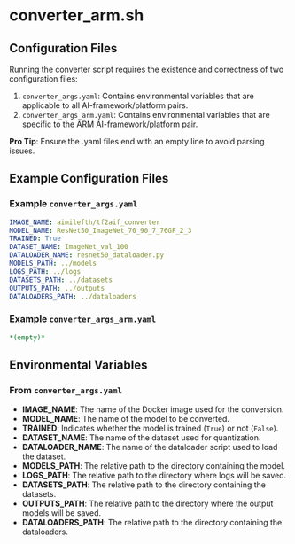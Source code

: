 # converter_arm.sh

## Configuration Files

Running the converter script requires the existence and correctness of two configuration files:
1. `converter_args.yaml`: Contains environmental variables that are applicable to all AI-framework/platform pairs.
2. `converter_args_arm.yaml`: Contains environmental variables that are specific to the ARM AI-framework/platform pair.

**Pro Tip**: Ensure the .yaml files end with an empty line to avoid parsing issues.

## Example Configuration Files

### Example `converter_args.yaml`

```yaml
IMAGE_NAME: aimilefth/tf2aif_converter
MODEL_NAME: ResNet50_ImageNet_70_90_7_76GF_2_3
TRAINED: True
DATASET_NAME: ImageNet_val_100
DATALOADER_NAME: resnet50_dataloader.py
MODELS_PATH: ../models
LOGS_PATH: ../logs
DATASETS_PATH: ../datasets
OUTPUTS_PATH: ../outputs
DATALOADERS_PATH: ../dataloaders

```

### Example `converter_args_arm.yaml`

```yaml
*(empty)*

```

## Environmental Variables

### From `converter_args.yaml`

- **IMAGE_NAME**: The name of the Docker image used for the conversion.
- **MODEL_NAME**: The name of the model to be converted.
- **TRAINED**: Indicates whether the model is trained (`True`) or not (`False`).
- **DATASET_NAME**: The name of the dataset used for quantization.
- **DATALOADER_NAME**: The name of the dataloader script used to load the dataset.
- **MODELS_PATH**: The relative path to the directory containing the model.
- **LOGS_PATH**: The relative path to the directory where logs will be saved.
- **DATASETS_PATH**: The relative path to the directory containing the datasets.
- **OUTPUTS_PATH**: The relative path to the directory where the output models will be saved.
- **DATALOADERS_PATH**: The relative path to the directory containing the dataloaders.
